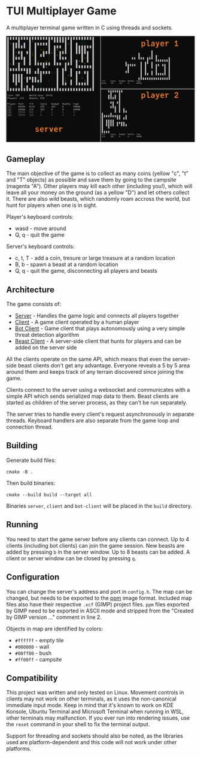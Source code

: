 # TUI Multiplayer Game

A multiplayer terminal game written in C using threads and sockets.

![Game screenshot](demo.png)

## Gameplay
The main objective of the game is to collect as many coins (yellow "c", "t" and "T" objects) as possible and save them by going to the campsite (magenta "A"). Other players may kill each other (including you!), which will leave all your money on the ground (as a yellow "D") and let others collect it. There are also wild beasts, which randomly roam accross the world, but hunt for players when one is in sight.

Player's keyboard controls:
- wasd - move around
- Q, q - quit the game

Server's keyboard controls:
- c, t, T - add a coin, tresure or large treasure at a random location
- B, b - spawn a beast at a random location
- Q, q - quit the game, disconnecting all players and beasts


## Architecture
The game consists of:
- [Server](server.c) - Handles the game logic and connects all players together
- [Client](client.c) - A game client operated by a human player
- [Bot Client](bot-client.c) - Game client that plays autonomously using a very simple threat detection algorithm
- [Beast Client](beast-manager.c) - A server-side client that hunts for players and can be added on the server side

All the clients operate on the same API, which means that even the server-side beast clients don't get any advantage. Everyone reveals a 5 by 5 area around them and keeps track of any terrain discovered since joining the game.

Clients connect to the server using a websocket and communicates with a simple API which sends serialized map data to them. Beast clients are started as children of the server process, as they can't be run separately.

The server tries to handle every client's request asynchronously in separate threads. Keyboard handlers are also separate from the game loop and connection thread.

## Building
Generate build files:
```
cmake -B .
```
Then build binaries:
```
cmake --build build --target all
```
Binaries `server`, `client` and `bot-client` will be placed in the `build` directory.

## Running
You need to start the game server before any clients can connect. Up to 4 clients (including bot clients) can join the game session. New beasts are added by pressing `b` in the server window. Up to 8 beasts can be added. A client or server window can be closed by pressing `q`.

## Configuration
You can change the server's address and port in `config.h`. The map can be changed, but needs to be exported to the [ppm](http://davis.lbl.gov/Manuals/NETPBM/doc/ppm.html) image format. Included map files also have their respective `.xcf` (GIMP) project files. `ppm` files exported by GIMP need to be exported in ASCII mode and stripped from the "Created by GIMP version ..." comment in line 2.

Objects in map are identified by colors:
- `#ffffff` - empty tile
- `#000000` - wall
- `#00ff00` - bush
- `#ff00ff` - campsite

## Compatibility
This project was written and only tested on Linux. Movement controls in clients may not work on other terminals, as it uses the non-canonical immediate input mode. Keep in mind that it's known to work on KDE Konsole, Ubuntu Terminal and Microsoft Terminal when running in WSL, other terminals may malfunction. If you ever run into rendering issues, use the `reset` command in your shell to fix the terminal output.

Support for threading and sockets should also be noted, as the libraries used are platform-dependent and this code will not work under other platforms.
